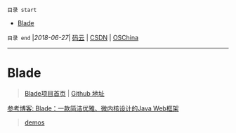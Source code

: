 `目录 start`
 
- [Blade](#blade)

`目录 end` |_2018-06-27_| [码云](https://gitee.com/kcp1104) | [CSDN](http://blog.csdn.net/kcp606) | [OSChina](https://my.oschina.net/kcp1104)
****************************************
# Blade
> [Blade项目首页](https://lets-blade.com/) | [Github 地址](https://github.com/lets-blade/blade)


[参考博客: Blade：一款简洁优雅、微内核设计的Java Web框架](http://hao.jobbole.com/bladejava/)

> [demos](https://github.com/lets-blade/blade-demos)


